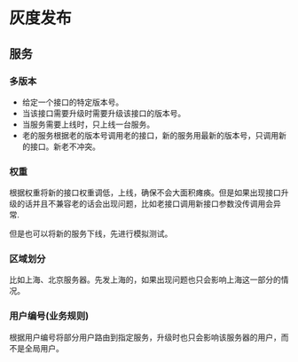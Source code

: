# 灰度发布

## 服务

### 多版本

- 给定一个接口的特定版本号。
- 当该接口需要升级时需要升级该接口的版本号。
- 当服务需要上线时，只上线一台服务。
- 老的服务根据老的版本号调用老的接口，新的服务用最新的版本号，只调用新的接口。新老不冲突。

### 权重

根据权重将新的接口权重调低，上线，确保不会大面积瘫痪。但是如果出现接口升级的话并且不兼容老的话会出现问题，比如老接口调用新接口参数没传调用会异常.

但是也可以将新的服务下线，先进行模拟测试。

### 区域划分

比如上海、北京服务器。先发上海的，如果出现问题也只会影响上海这一部分的情况。

### 用户编号(业务规则)

根据用户编号将部分用户路由到指定服务，升级时也只会影响该服务器的用户，而不是全局用户。


